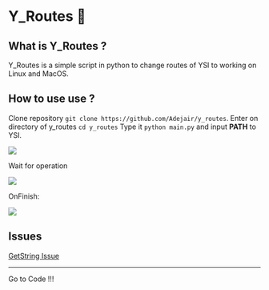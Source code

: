 Y_Routes :taxi:
=============           
What is Y_Routes ?
----------

Y_Routes is a simple script in python to change routes of YSI to working on Linux and MacOS.

How to use use ?
----------

Clone repository `git clone https://github.com/Adejair/y_routes`.
Enter on directory of y_routes `cd y_routes`
Type it `python main.py` and input **PATH** to YSI.

![](http://i.imgur.com/x9C4DSJ.png)

Wait for operation

![](http://i.imgur.com/3sTXnBy.png)

OnFinish:

![](http://i.imgur.com/m7KVSV2.png)


Issues
----------
[GetString Issue](https://github.com/Adejair/y_routes/issues/1)

----------
Go to Code !!!

